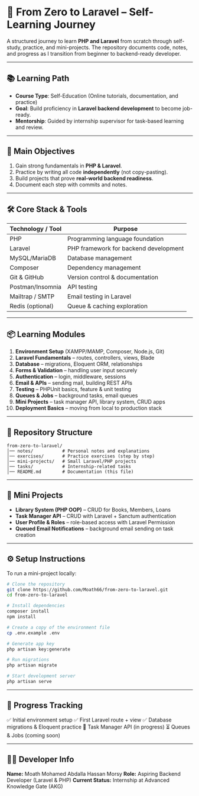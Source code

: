 
# 🚀 From Zero to Laravel – Self-Learning Journey

A structured journey to learn **PHP and Laravel** from scratch through self-study, practice, and mini-projects. The repository documents code, notes, and progress as I transition from beginner to backend-ready developer.

---

## 📚 Learning Path

* **Course Type**: Self-Education (Online tutorials, documentation, and practice)
* **Goal**: Build proficiency in **Laravel backend development** to become job-ready.
* **Mentorship**: Guided by internship supervisor for task-based learning and review.

---

## 🎯 Main Objectives

1. Gain strong fundamentals in **PHP & Laravel**.
2. Practice by writing all code **independently** (not copy-pasting).
3. Build projects that prove **real-world backend readiness**.
4. Document each step with commits and notes.

---

## 🛠️ Core Stack & Tools

| Technology / Tool | Purpose                               |
| ----------------- | ------------------------------------- |
| PHP               | Programming language foundation       |
| Laravel           | PHP framework for backend development |
| MySQL/MariaDB     | Database management                   |
| Composer          | Dependency management                 |
| Git & GitHub      | Version control & documentation       |
| Postman/Insomnia  | API testing                           |
| Mailtrap / SMTP   | Email testing in Laravel              |
| Redis (optional)  | Queue & caching exploration           |

---

## 📦 Learning Modules

1. **Environment Setup** (XAMPP/MAMP, Composer, Node.js, Git)
2. **Laravel Fundamentals** – routes, controllers, views, Blade
3. **Database** – migrations, Eloquent ORM, relationships
4. **Forms & Validation** – handling user input securely
5. **Authentication** – login, middleware, sessions
6. **Email & APIs** – sending mail, building REST APIs
7. **Testing** – PHPUnit basics, feature & unit testing
8. **Queues & Jobs** – background tasks, email queues
9. **Mini Projects** – task manager API, library system, CRUD apps
10. **Deployment Basics** – moving from local to production stack

---

## 📂 Repository Structure

```
from-zero-to-laravel/
│── notes/           # Personal notes and explanations
│── exercises/       # Practice exercises (step by step)
│── mini-projects/   # Small Laravel/PHP projects
│── tasks/           # Internship-related tasks
│── README.md        # Documentation (this file)
```

---

## 🧩 Mini Projects

* **Library System (PHP OOP)** – CRUD for Books, Members, Loans
* **Task Manager API** – CRUD with Laravel + Sanctum authentication
* **User Profile & Roles** – role-based access with Laravel Permission
* **Queued Email Notifications** – background email sending on task creation

---

## ⚙ Setup Instructions

To run a mini-project locally:

```bash
# Clone the repository
git clone https://github.com/Moath66/from-zero-to-laravel.git
cd from-zero-to-laravel

# Install dependencies
composer install
npm install

# Create a copy of the environment file
cp .env.example .env

# Generate app key
php artisan key:generate

# Run migrations
php artisan migrate

# Start development server
php artisan serve
```

---

## 📸 Progress Tracking

✅ Initial environment setup
✅ First Laravel route + view
✅ Database migrations & Eloquent practice
🔄 Task Manager API (in progress)
⏳ Queues & Jobs (coming soon)

---

## 👨‍🎓 Developer Info

**Name:** Moath Mohamed Abdalla Hassan Morsy
**Role:** Aspiring Backend Developer (Laravel & PHP)
**Current Status:** Internship at Advanced Knowledge Gate (AKG)

